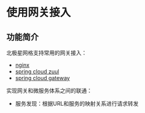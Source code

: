 # 使用网关接入

## 功能简介

北极星网格支持常用的网关接入：

- [nginx](https://github.com/polarismesh/nginx-polaris)
- [spring cloud zuul](https://github.com/polarismesh/spring-cloud-polaris)
- [spring cloud gateway](https://github.com/polarismesh/spring-cloud-polaris)

实现网关和微服务体系之间的联通：

- 服务发现：根据URL和服务的映射关系进行请求转发